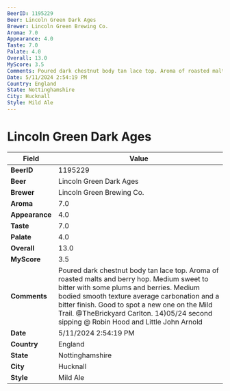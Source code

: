 ```yaml
---
BeerID: 1195229
Beer: Lincoln Green Dark Ages
Brewer: Lincoln Green Brewing Co.
Aroma: 7.0
Appearance: 4.0
Taste: 7.0
Palate: 4.0
Overall: 13.0
MyScore: 3.5
Comments: Poured dark chestnut body tan lace top. Aroma of roasted malts and berry hop. Medium sweet to bitter with some plums and berries. Medium bodied smooth texture average carbonation and a bitter finish. Good to spot a new one on the Mild Trail. @TheBrickyard Carlton.  14)05/24 second sipping @ Robin Hood and Little John Arnold
Date: 5/11/2024 2:54:19 PM
Country: England
State: Nottinghamshire
City: Hucknall
Style: Mild Ale
---
```


# Lincoln Green Dark Ages

| Field         | Value |
|---------------|-------|
| **BeerID** | 1195229 |
| **Beer** | Lincoln Green Dark Ages |
| **Brewer** | Lincoln Green Brewing Co. |
| **Aroma** | 7.0 |
| **Appearance** | 4.0 |
| **Taste** | 7.0 |
| **Palate** | 4.0 |
| **Overall** | 13.0 |
| **MyScore** | 3.5 |
| **Comments** | Poured dark chestnut body tan lace top. Aroma of roasted malts and berry hop. Medium sweet to bitter with some plums and berries. Medium bodied smooth texture average carbonation and a bitter finish. Good to spot a new one on the Mild Trail. @TheBrickyard Carlton.  14)05/24 second sipping @ Robin Hood and Little John Arnold |
| **Date** | 5/11/2024 2:54:19 PM |
| **Country** | England |
| **State** | Nottinghamshire |
| **City** | Hucknall |
| **Style** | Mild Ale |
